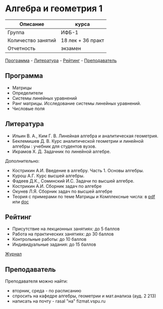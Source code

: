 # Алгебра и геометрия 1

Описание            | курса
---                 | ---
Группа              | ИФБ-1
Количество занятий  | 18 лек + 36 практ
Отчетность          | экзамен

[Программа](#Программа) - [Литература](#Литература) - [Рейтинг](#Рейтинг) - [Преподаватель](#Преподаватель)

## Программа

- Матрицы
- Определители
- Системы линейных уравнений
- Ранг матрицы. Исследование системы линейных уравнений.
- Числовые поля

## Литература

- Ильин В. А., Ким Г. В. Линейная алгебра и аналитическая геометрия.
- Беклемишев Д. В. Курс аналитической геометрии и линейной алгебры : учебник для студентов вузов.
- Икрамов Х. Д. Задачник по линейной алгебре.

Дополнительно:

- Кострикин А.И. Введение в алгебру. Часть 1. Основы алгебры.
- Курош А.Г. Курс высшей алгебры.
- Фадеев Д.К., Соминский И.С. Задачи по высшей алгебре.
- Кострикин А.И. Сборник задач по алгебре
- Окунев Л.Я. Сборник задач по высшей алгебре
- Теория с примерами по теме Матрицы и Комплексные числа: в [pdf](../../docs/algebra/lection_matrix-complex.pdf) или [doc](../../docs/algebra/lection_matrix-complex.doc)

## Рейтинг

- Присутствие на лекционных занятиях: до 5  баллов
- Работа на практических занятиях: до 30 баллов
- Контрольные работы: до 10 баллов
- Индивидуальные задания: до 15 баллов

[Журнал](../jrn/jrn_2016-fall_IFB11_AnG.csv)

## Преподаватель

Преподавателя можно найти:

- вторник, среда - по расписанию
- спросить на кафедре алгебры, геометрии и мат.анализа (ауд. 2 213)
- написать на почту - rasal "на" fizmat.vspu.ru
